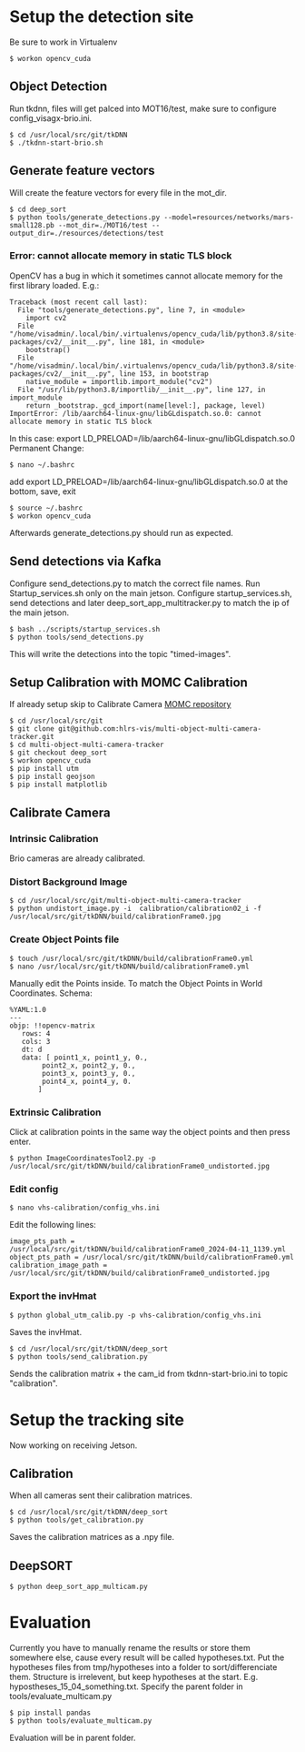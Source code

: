 # Setup the detection site
Be sure to work in Virtualenv
```
$ workon opencv_cuda
```
## Object Detection

Run tkdnn, files will get palced into MOT16/test, make sure to configure config_visagx-brio.ini.
```
$ cd /usr/local/src/git/tkDNN
$ ./tkdnn-start-brio.sh
```

## Generate feature vectors
Will create the feature vectors for every file in the mot_dir.
```
$ cd deep_sort
$ python tools/generate_detections.py --model=resources/networks/mars-small128.pb --mot_dir=./MOT16/test --output_dir=./resources/detections/test
```

### Error: cannot allocate memory in static TLS block
OpenCV has a bug in which it sometimes cannot allocate memory for the first library loaded. E.g.:

```
Traceback (most recent call last):
  File "tools/generate_detections.py", line 7, in <module>
    import cv2
  File "/home/visadmin/.local/bin/.virtualenvs/opencv_cuda/lib/python3.8/site-packages/cv2/__init__.py", line 181, in <module>
    bootstrap()
  File "/home/visadmin/.local/bin/.virtualenvs/opencv_cuda/lib/python3.8/site-packages/cv2/__init__.py", line 153, in bootstrap
    native_module = importlib.import_module("cv2")
  File "/usr/lib/python3.8/importlib/__init__.py", line 127, in import_module
    return _bootstrap._gcd_import(name[level:], package, level)
ImportError: /lib/aarch64-linux-gnu/libGLdispatch.so.0: cannot allocate memory in static TLS block
```
In this case:
export LD_PRELOAD=/lib/aarch64-linux-gnu/libGLdispatch.so.0
Permanent Change:
```
$ nano ~/.bashrc
```
add export LD_PRELOAD=/lib/aarch64-linux-gnu/libGLdispatch.so.0 at the bottom, save, exit
```
$ source ~/.bashrc
$ workon opencv_cuda
```

Afterwards generate_detections.py should run as expected.

## Send detections via Kafka
Configure send_detections.py to match the correct file names.
Run Startup_services.sh only on the main jetson.
Configure startup_services.sh, send detections and later deep_sort_app_multitracker.py to match the ip of the main jetson.
```
$ bash ../scripts/startup_services.sh
$ python tools/send_detections.py
```
This will write the detections into the topic "timed-images".

## Setup Calibration with MOMC Calibration
If already setup skip to Calibrate Camera
[MOMC repository](https://github.com/hlrs-vis/multi-object-multi-camera-tracker)

```
$ cd /usr/local/src/git
$ git clone git@github.com:hlrs-vis/multi-object-multi-camera-tracker.git
$ cd multi-object-multi-camera-tracker
$ git checkout deep_sort
$ workon opencv_cuda
$ pip install utm
$ pip install geojson
$ pip install matplotlib
```
## Calibrate Camera

### Intrinsic Calibration
Brio cameras are already calibrated.

### Distort Background Image
``` 
$ cd /usr/local/src/git/multi-object-multi-camera-tracker
$ python undistort_image.py -i  calibration/calibration02_i -f /usr/local/src/git/tkDNN/build/calibrationFrame0.jpg
```
### Create Object Points file
```
$ touch /usr/local/src/git/tkDNN/build/calibrationFrame0.yml
$ nano /usr/local/src/git/tkDNN/build/calibrationFrame0.yml
```
Manually edit the Points inside. To match the Object Points in World Coordinates. Schema:
```
%YAML:1.0
---
objp: !!opencv-matrix
   rows: 4
   cols: 3
   dt: d
   data: [ point1_x, point1_y, 0.,
        point2_x, point2_y, 0.,
        point3_x, point3_y, 0.,
        point4_x, point4_y, 0.
       ]
```
### Extrinsic Calibration
Click at calibration points in the same way the object points and then press enter.
```
$ python ImageCoordinatesTool2.py -p /usr/local/src/git/tkDNN/build/calibrationFrame0_undistorted.jpg
```
### Edit config
```
$ nano vhs-calibration/config_vhs.ini
```
Edit the following lines:
```
image_pts_path = /usr/local/src/git/tkDNN/build/calibrationFrame0_2024-04-11_1139.yml
object_pts_path = /usr/local/src/git/tkDNN/build/calibrationFrame0.yml
calibration_image_path = /usr/local/src/git/tkDNN/build/calibrationFrame0_undistorted.jpg
```
### Export the invHmat
```
$ python global_utm_calib.py -p vhs-calibration/config_vhs.ini
```
Saves the invHmat.
```
$ cd /usr/local/src/git/tkDNN/deep_sort
$ python tools/send_calibration.py
```
Sends the calibration matrix + the cam_id from tkdnn-start-brio.ini to topic "calibration".

# Setup the tracking site
Now working on receiving Jetson.

## Calibration 
When all cameras sent their calibration matrices.
```
$ cd /usr/local/src/git/tkDNN/deep_sort
$ python tools/get_calibration.py
```
Saves the calibration matrices as a .npy file.

## DeepSORT

```
$ python deep_sort_app_multicam.py
```

# Evaluation
Currently you have to manually rename the results or store them somewhere else, cause every result will be called hypotheses.txt.
Put the hypotheses files from tmp/hypotheses into a folder to sort/differenciate them. Structure is irrelevent, but keep hypotheses at the start.
E.g. hypostheses_15_04_something.txt.
Specify the parent folder in tools/evaluate_multicam.py
```
$ pip install pandas
$ python tools/evaluate_multicam.py
```
Evaluation will be in parent folder.